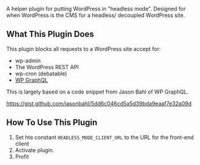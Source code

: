 
A helper plugin for putting WordPress in "headless mode". Designed for when WordPress is the CMS for a headless/ decoupled WordPress site.

## What This Plugin Does
This plugin blocks all requests to a WordPress site accept for:

* wp-admin
* The WordPress REST API
* wp-cron (debatable)
* [WP GraphQL](https://github.com/wp-graphql/wp-graphql)

This is largely based on a code snippet from Jason Bahl of WP GraphQL. 

https://gist.github.com/jasonbahl/5dd6c046cd5a5d39bda9eaaf7e32a09d

## How To Use This Plugin

1. Set hte constant `HEADLESS_MODE_CLIENT_URL` to the URL for the front-end client
2. Activate plugin.
3. Profit
